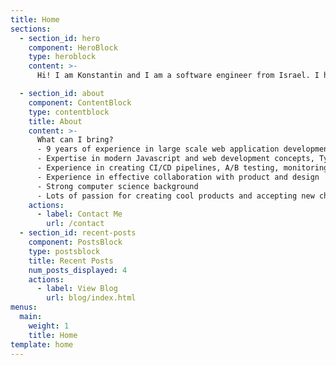 ```yaml
---
title: Home
sections:
  - section_id: hero
    component: HeroBlock
    type: heroblock
    content: >-
      Hi! I am Konstantin and I am a software engineer from Israel. I have a passion for web development and specialize in designing, developing, deploying, maintaining and debugging end-to-end web applications all over the stack, willing to learn new technologies and taking new exciting challenges.

  - section_id: about
    component: ContentBlock
    type: contentblock
    title: About
    content: >-
      What can I bring?
      - 9 years of experience in large scale web application development using various tools and platforms such as Angular, React, Node, Java Spring
      - Expertise in modern Javascript and web development concepts, Typescript, ECMA script, CSS3, Webpack, cross-browser and device compatibility
      - Experience in creating CI/CD pipelines, A/B testing, monitoring, automated tests with Karma, Selenium, Jenkins, AWS, CircleCI, Applitools, Browserstack
      - Experience in effective collaboration with product and design
      - Strong computer science background
      - Lots of passion for creating cool products and accepting new challenges 
    actions:
      - label: Contact Me
        url: /contact
  - section_id: recent-posts
    component: PostsBlock
    type: postsblock
    title: Recent Posts
    num_posts_displayed: 4
    actions:
      - label: View Blog
        url: blog/index.html
menus:
  main:
    weight: 1
    title: Home
template: home
---
```

